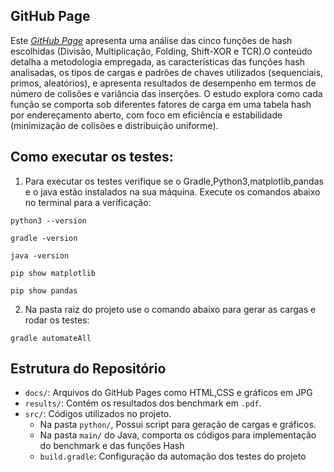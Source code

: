## GitHub Page

Este [_GitHub Page_](https://erikalvesalmeida.github.io/hashing-analysis/ ) apresenta uma análise das cinco funções de hash escolhidas (Divisão, Multiplicação, Folding, Shift-XOR e TCR).O conteúdo detalha a metodologia empregada, as características das funções hash analisadas, os tipos de cargas e padrões de chaves utilizados (sequenciais, primos, aleatórios), e apresenta resultados de desempenho em termos de número de colisões e variância das inserções. O estudo explora como cada função se comporta sob diferentes fatores de carga em uma tabela hash por endereçamento aberto, com foco em eficiência e estabilidade (minimização de colisões e distribuição uniforme).

## Como executar os testes:
1. Para executar os testes verifique se o Gradle,Python3,matplotlib,pandas e o java estão instalados na sua máquina. Execute os comandos abaixo no terminal para a verificação:
```
python3 --version
```
```
gradle -version
```
```
java -version
```
```
pip show matplotlib
```
```
pip show pandas
```


2. Na pasta raiz do projeto use o comando abaixo para gerar as cargas e rodar os testes:
```
gradle automateAll
```
## Estrutura do Repositório

- `docs/`:  Arquivos do GitHub Pages como HTML,CSS e gráficos em JPG
- `results/`: Contém os resultados dos benchmark em `.pdf`.
- `src/`: Códigos utilizados no projeto.  
  - Na pasta `python/`, Possui script para geração de cargas e gráficos.
  - Na pasta `main/` do Java, comporta os códigos para implementação do benchmark e das funções Hash 
  - `build.gradle`: Configuração da automação dos testes do projeto  
